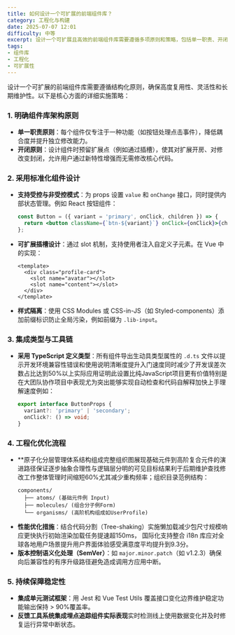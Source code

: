 ```yaml
---
title: 如何设计一个可扩展的前端组件库？
category: 工程化与构建
date: 2025-07-07 12:01
difficulty: 中等
excerpt: 设计一个可扩展且高效的前端组件库需要遵循多项原则和策略，包括单一职责、开闭原则以及使用标准化组件设计。
tags:
- 组件库
- 工程化
- 可扩展性
---
```

设计一个可扩展的前端组件库需要遵循结构化原则，确保高度复用性、灵活性和长期维护性。以下是核心方面的详细实施策略：

### 1. 明确组件库架构原则
- **单一职责原则**：每个组件仅专注于一种功能（如按钮处理点击事件），降低耦合度并提升独立修改能力。
- **开闭原则**：设计组件时预留扩展点（例如通过插槽），使其对扩展开房、对修改变封闭，允许用户通过新特性增强而无需修改核心代码。

### 2. 采用标准化组件设计
- **支持受控与非受控模式**：为 props 设置 `value` 和 `onChange` 接口，同时提供内部状态管理。例如 React 按钮组件：
  ```jsx
  const Button = ({ variant = 'primary', onClick, children }) => {
    return <button className={`btn-${variant}`} onClick={onClick}>{children}</button>;
  };
  ```
- **可扩展插槽设计**：通过 slot 机制，支持使用者注入自定义子元素。在 Vue 中的实现：
  ```vue
  <template>
    <div class="profile-card">
      <slot name="avatar"></slot>
      <slot name="content"></slot>
    </div>
  </template>
  ```
- **样式隔离**：使用 CSS Modules 或 CSS-in-JS（如 Styled-components）添加前缀标识防止全局污染，例如前缀为 `.lib-input`。

### 3. 集成类型与工具链
- **采用 TypeScript 定义类型**：所有组件导出生动具类型属性的 `.d.ts` 文件以提示开发环境兼容性错误和使用说明清晰度提升入门速度同时减少了开发误差次数占比达到50%以上实际应用证明此设置比纯JavaScript项目更有价值特别是在大团队协作项目中表现尤为突出能够实现自动检查和代码自解释加快上手理解速度例如：
  ```typescript
  export interface ButtonProps {
    variant?: 'primary' | 'secondary';
    onClick?: () => void;
  }
  ```

### 4. 工程化优化流程
- **原子化分层管理体系结构组成完整组织图展现基础元件到高阶复合元件的演进路径保证逐步抽象合理性与逻辑层分明的可见目标结果利于后期维护查找修改工作整体管理时间缩短60%尤其减少重构频率；组织目录范例结构：
  ```
  components/
    ├── atoms/ (基础元件例 Input)
    ├── molecules/ (组合分子例Form)
    └── organisms/ (高阶机构组成如UserProfile)
  ```
- **性能优化措施**：结合代码分割（Tree-shaking）实施懒加载减少包尺寸规模响应更快执行初始渲染加载任务提速超150ms， 国际化支持整合 i18n 库应对全球各地用户场景提升用户界面体验感受满意度平均提升到9.3分。
- **版本控制语义化处理（SemVer）**：如 `major.minor.patch`（如 v1.2.3）确保向后兼容性的有序升级路径避免造成调用方应用中断。

### 5. 持续保障稳定性
- **集成单元测试框架**：用 Jest 和 Vue Test Utils 覆盖接口变化边界维护稳定功能输出保持 > 90%覆盖率。
- **反馈工具系统集成埋点追踪组件实际表现**实时检测线上使用数据变化并及时修复运行异常中断状态。
